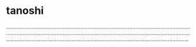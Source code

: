 # tanoshi

...................................................................................................................................................................................................................................................................................................................................................................................